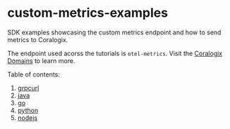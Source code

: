 # custom-metrics-examples
SDK examples showcasing the custom metrics endpoint and how to send metrics to Coralogix.

The endpoint used acorss the tutorials is `otel-metrics`. Visit the [Coralogix Domains](https://coralogix.com/docs/coralogix-domain/) to learn more.

Table of contents:

1. [grpcurl](grpcurl)
2. [java](java)
3. [go](golang)
4. [python](python)
5. [nodejs](nodejs)